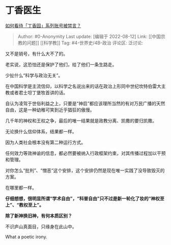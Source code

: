 # 丁香医生
[如何看待「丁香园」系列账号被禁言？](https://www.zhihu.com/question/547734209/answer/2622268177)

> Author: #0-Anonymity
> Last update: [编辑于 2022-08-12]
> Link: [[中国宗教的问题]] [[科学教]]
> Tag: #4-世界史/4B-政治
> 评论区:
> 泛讨论:

又不是销号，有什么大不了的。

老实说，这恐怕还是保护了他们，给了他们一条生路走。

少扯什么“科学与政治无关”。

在中国科学是主流信仰，以科学之名说出来的话在政治上形同中世纪坎特伯雷大主教或者君士坦丁堡牧首讲的话。

自认为凌驾于世俗利益之上，只要是“神启”都应该理所当然的有对万民广播的天然自由，这是一种幼稚可笑到近乎猖狂的傲慢。

几千年的神权和王权之争，最后的唯一结果就是政教分离、凯撒的要归凯撒。

无论换什么信仰体系，结果都一样。

因为人类社会根本没有第二种运行方式。

任何效力等效神谕的信息，都必然要被纳入行政框架约束，对其传播过程加以干预和管理。

对你怎么“批判”、“憎恶“这个安排，这个安排仍然是现在唯一实践了没导致毁灭的方案。

在哪里都一样。

**仔细想想，很明显所谓“学术自由”，“科普自由”只不过是新一轮化了妆的“神权至上”、“教权至上”。**

**除了新神换旧神，有何本质区别？**

不识庐山真面目，只缘身在此山中。

What a poetic irony.
